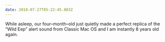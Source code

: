 ```yaml
---
date: 2018-07-27T05:22:45.083Z
---
```


While asleep, our four–month–old just quietly made a perfect replica of the “Wild Eep” alert sound from Classic Mac OS and I am instantly 8 years old again.
